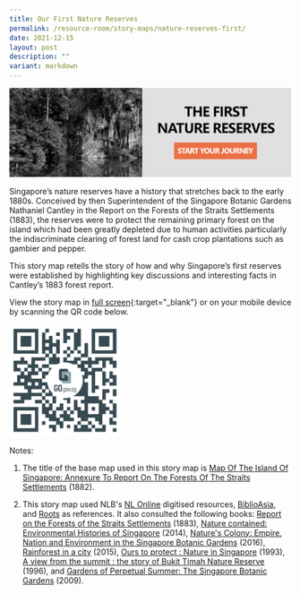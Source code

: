 ```yaml
---
title: Our First Nature Reserves
permalink: /resource-room/story-maps/nature-reserves-first/
date: 2021-12-15
layout: post
description: ""
variant: markdown
---
```

[![Alt text for image on Isomer site](/images/storymap-image-first-reserves.png)](https://go.gov.sg/vj4ovb)

Singapore’s nature reserves have a history that stretches back to the early 1880s. Conceived by then Superintendent of the Singapore Botanic Gardens Nathaniel Cantley in the Report on the Forests of the Straits Settlements (1883), the reserves were to protect the remaining primary forest on the island which had been greatly depleted due to human activities particularly the indiscriminate clearing of forest land for cash crop plantations such as gambier and pepper.

This story map retells the story of how and why Singapore’s first reserves were established by highlighting key discussions and interesting facts in Cantley’s 1883 forest report.

View the story map in [full screen](https://go.gov.sg/vj4ovb){:target="_blank"} or on your mobile device by scanning the QR code below.

<img src="/images/qr-code-storymap-first-nature-reserves.jpg" alt="qr-code-storymap-first-nature-reserves.png" style="width:200px;">

Notes:

1. The title of the base map used in this story map is [Map Of The Island Of Singapore: Annexure To Report On The Forests Of The Straits Settlements](https://www.nas.gov.sg/archivesonline/maps_building_plans/record-details/f8fbf46f-115c-11e3-83d5-0050568939ad) (1882).

2. This story map used NLB's [NL Online](https://www.nlb.gov.sg/main/nlonline) digitised resources, [BiblioAsia](https://www.nlb.gov.sg/Browse/BiblioAsia.aspx), and [Roots](https://www.roots.sg/) as references. It also consulted the following books: [Report on the Forests of the Straits Settlements](https://www.biodiversitylibrary.org/page/54216501#page/75/mode/1up) (1883), [Nature contained: Environmental Histories of Singapore](https://eservice.nlb.gov.sg/item_holding.aspx?bid=200148897) (2014), [Nature's Colony: Empire, Nation and Environment in the Singapore Botanic Gardens]( http://eservice.nlb.gov.sg/item_holding.aspx?bid=202468295) (2016), [Rainforest in a city]( http://eservice.nlb.gov.sg/item_holding.aspx?bid=201214738) (2015), [Ours to protect : Nature in Singapore](http://eservice.nlb.gov.sg/item_holding.aspx?bid=6436106) (1993), [A view from the summit : the story of Bukit Timah Nature Reserve](http://eservice.nlb.gov.sg/item_holding.aspx?bid=7671502) (1996), and [Gardens of Perpetual Summer: The Singapore Botanic Gardens](http://eservice.nlb.gov.sg/item_holding.aspx?bid=13185369) (2009).
